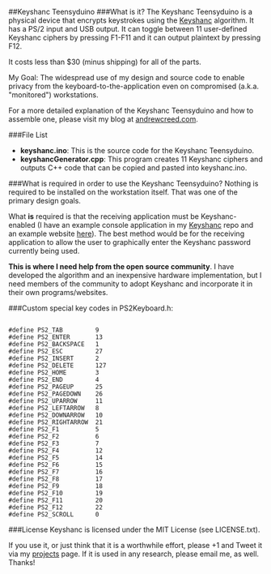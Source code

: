 ##Keyshanc Teensyduino
###What is it?
The Keyshanc Teensyduino is a physical device that encrypts keystrokes using the [Keyshanc](https://github.com/Networc/keyshanc) algorithm. It has a PS/2 input and USB output. It can toggle between 11 user\-defined Keyshanc ciphers by pressing F1\-F11 and it can output plaintext by pressing F12.

It costs less than $30 \(minus shipping\) for all of the parts.

My Goal: The widespread use of my design and source code to enable privacy from the keyboard\-to\-the\-application even on compromised \(a.k.a. "monitored"\) workstations.

For a more detailed explanation of the Keyshanc Teensyduino and how to assemble one, please visit my blog at [andrewcreed.com](http://andrewcreed.com).

###File List
* <b>keyshanc.ino</b>: This is the source code for the Keyshanc Teensyduino.
* <b>keyshancGenerator.cpp</b>: This program creates 11 Keyshanc ciphers and outputs C++ code that can be copied and pasted into keyshanc.ino.

###What is required in order to use the Keyshanc Teensyduino?
Nothing is required to be installed on the workstation itself. That was one of the primary design goals.

What <b>is</b> required is that the receiving application must be Keyshanc\-enabled \(I have an example console application in my [Keyshanc](https://github.com/Networc/keyshanc) repo and an example website [here](http://andrewcreed.com/2012/04/12/keyshanc-demo.html)\). The best method would be for the receiving application to allow the user to graphically enter the Keyshanc password currently being used.

<b>This is where I need help from the open source community</b>. I have developed the algorithm and an inexpensive hardware implementation, but I need members of the community to adopt Keyshanc and incorporate it in their own programs/websites.

###Custom special key codes in PS2Keyboard.h:
<pre><code>
#define PS2_TAB         9
#define PS2_ENTER       13
#define PS2_BACKSPACE   1
#define PS2_ESC         27
#define PS2_INSERT      2
#define PS2_DELETE      127
#define PS2_HOME        3
#define PS2_END         4
#define PS2_PAGEUP      25
#define PS2_PAGEDOWN    26
#define PS2_UPARROW     11
#define PS2_LEFTARROW   8
#define PS2_DOWNARROW   10
#define PS2_RIGHTARROW  21
#define PS2_F1          5
#define PS2_F2          6
#define PS2_F3          7
#define PS2_F4          12
#define PS2_F5          14
#define PS2_F6          15
#define PS2_F7          16
#define PS2_F8          17
#define PS2_F9          18
#define PS2_F10         19
#define PS2_F11         20
#define PS2_F12         22
#define PS2_SCROLL      0</code></pre>

###License
Keyshanc is licensed under the MIT License (see LICENSE.txt).

If you use it, or just think that it is a worthwhile effort, please +1 and Tweet it via my [projects](http://andrewcreed.com/projects.html) page. If it is used in any research, please email me, as well. Thanks!